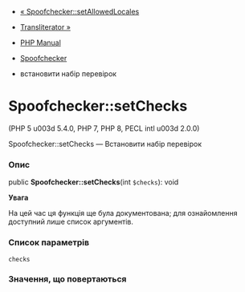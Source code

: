 - [«
Spoofchecker::setAllowedLocales](spoofchecker.setallowedlocales.md)
- [Transliterator »](class.transliterator.md)

- [PHP Manual](index.md)
- [Spoofchecker](class.spoofchecker.md)
- встановити набір перевірок

# Spoofchecker::setChecks

(PHP 5 u003d 5.4.0, PHP 7, PHP 8, PECL intl u003d 2.0.0)

Spoofchecker::setChecks — Встановити набір перевірок

### Опис

public **Spoofchecker::setChecks**(int `$checks`): void

**Увага**

На цей час ця функція ще була документована; для
ознайомлення доступний лише список аргументів.

### Список параметрів

`checks`

### Значення, що повертаються
